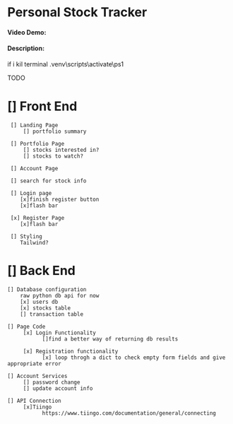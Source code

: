 
# Personal Stock Tracker
#### Video Demo:  <URL HERE>
#### Description:

if i kil terminal
.venv\scripts\activate\ps1

TODO
# [] Front End
     [] Landing Page
         [] portfolio summary

     [] Portfolio Page
         [] stocks interested in?
         [] stocks to watch? 

     [] Account Page

     [] search for stock info

     [] Login page
        [x]finish register button
        [x]flash bar

     [x] Register Page
        [x]flash bar
        
     [] Styling
        Tailwind?

# [] Back End
    [] Database configuration
        raw python db api for now
        [x] users db
        [x] stocks table
        [] transaction table

    [] Page Code 
         [x] Login Functionality
               []find a better way of returning db results

         [x] Registration functionality
               [x] loop throgh a dict to check empty form fields and give appropriate error

    [] Account Services
         [] password change
         [] update account info

    [] API Connection 
         [x]Tiingo
               https://www.tiingo.com/documentation/general/connecting


